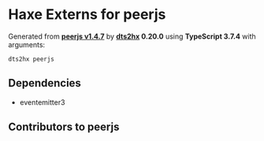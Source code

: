 # Haxe Externs for peerjs

Generated from **[peerjs v1.4.7](https://peerjs.com)** by **[dts2hx](https://github.com/haxiomic/dts2hx) 0.20.0** using **TypeScript 3.7.4** with arguments:

	dts2hx peerjs

## Dependencies
- eventemitter3

## Contributors to peerjs